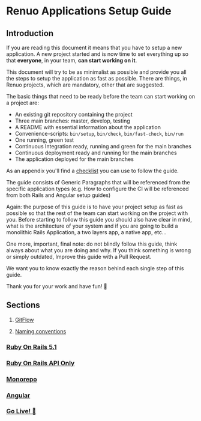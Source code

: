 # Renuo Applications Setup Guide

## Introduction

If you are reading this document it means that you have to setup a new application. 
A new project started and is now time to set everything up so that **everyone**, in your team, **can start working on it**. 

This document will try to be as minimalist as possible and provide you all the steps to setup the application as fast as possible. 
There are things, in Renuo projects, which are mandatory, other that are suggested.

The basic things that need to be ready before the team can start working on a project are:
* An existing git repository containing the project
* Three main branches: master, develop, testing
* A README with essential information about the application
* Convenience-scripts: `bin/setup`, `bin/check`, `bin/fast-check`, `bin/run`
* One running, green test
* Continuous Integration ready, running and green for the main branches
* Continuous deployment ready and running for the main branches
* The application deployed for the main branches

As an appendix you'll find a [checklist](checklist.md) you can use to follow the guide.

The guide consists of Generic Paragraphs that will be referenced from the specific application types (e.g. How to configure the CI will be referenced from both Rails and Angular setup guides)

Again: the purpose of this guide is to have your project setup as fast as possible so that the rest of the team can start working on the project with you.
Before starting to follow this guide you should also have clear in mind, what is the architecture of your system and if you are going to build a monolithic Rails Application, a two layers app, a native app, etc…

One more, important, final note: do not blindly follow this guide, think always about what you are doing and why.
If you think something is wrong or simply outdated, Improve this guide with a Pull Request.

We want you to know exactly the reason behind each single step of this guide.

Thank you for your work and have fun! :tada:

## Sections

1. [GitFlow](gitflow.md)

2. [Naming conventions](naming_conventions.md)

###  [Ruby On Rails 5.1](ruby_on_rails/README.md)

### [Ruby On Rails API Only](ruby_on_rails_api/README.md)

### [Monorepo](monorepo/README.md)

### [Angular](angular/README.md)

### [Go Live! :tada:](go_live.md)
